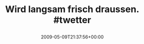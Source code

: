 ---
retweeted: false
source: <a href="http://twitter.com" rel="nofollow">Twitter Web Client</a>
entities:
  hashtags:
  - text: twetter
    indices:
    - '30'
    - '38'
  symbols: []
  user_mentions: []
  urls: []
display_text_range:
- '0'
- '38'
favorite_count: '0'
id_str: '1749456954'
truncated: false
retweet_count: '0'
id: '1749456954'
created_at: Sat May 09 21:37:56 +0000 2009
favorited: false
full_text: 'Wird langsam frisch draussen. #twetter'
lang: de
tags:
- twetter
- pesos/twitter
date: '2009-05-09T21:37:56+00:00'
src: https://twitter.com/bascht/status/1749456954
original_url: https://twitter.com/bascht/status/1749456954
type: twitter_tweet
text: 'Wird langsam frisch draussen. #twetter'
title: 'Wird langsam frisch draussen. #twetter

  '

---